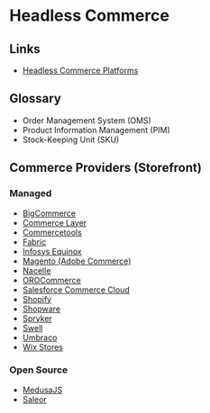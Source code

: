 # Headless Commerce

<!--
https://go.compass.uol/produto-headless-commerce_aws-pt
https://blazity.com/services/headless-ecommerce-solutions
-->

## Links

- [Headless Commerce Platforms](https://headlesscommerceplatforms.com)

## Glossary

- Order Management System (OMS)
- Product Information Management (PIM)
- Stock-Keeping Unit (SKU)

## Commerce Providers (Storefront)

### Managed

- [BigCommerce](https://bigcommerce.com)
- [Commerce Layer](/commercelayer.md)
- [Commercetools](https://commercetools.com)
- [Fabric](/fabric.md)
- [Infosys Equinox](https://infosysequinox.com)
- [Magento (Adobe Commerce)](https://magento.com)
- [Nacelle](https://nacelle.com)
- [OROCommerce](https://oroinc.com/b2b-ecommerce)
- [Salesforce Commerce Cloud](https://salesforce.com/products/commerce/)
- [Shopify](https://shopify.com)
- [Shopware](https://shopware.com)
- [Spryker](https://spryker.com)
- [Swell](https://swell.is)
- [Umbraco](https:/x/umbraco.com/products/add-ons/commerce)
- [Wix Stores](https://wix.com/app-market/wix-stores)

<!--
https://github.com/reactioncommerce/reaction
https://crystallize.com | https://vercel.com/templates/remix/ecommerce-crystalize-remix
https://vtex.com
-->

### Open Source

- [MedusaJS](/medusajs/README.md)
- [Saleor](/saleor/README.md)

<!--
https://github.com/unchainedshop/unchained
https://github.com/vendure-ecommerce/vendure
https://github.com/sylius/sylius
https://github.com/spree/spree
https://vtex.com/br-pt/headless-commerce

https://github.com/search?q=Headless+Commerce&type=repositories&s=stars&o=desc
https://github.com/netlify/gocommerce
-->
